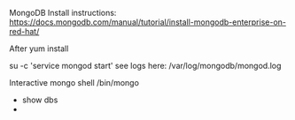 
MongoDB Install instructions:
https://docs.mongodb.com/manual/tutorial/install-mongodb-enterprise-on-red-hat/

After yum install

su -c 'service mongod start'
see logs here: /var/log/mongodb/mongod.log

Interactive mongo shell
/bin/mongo

* show dbs
* 